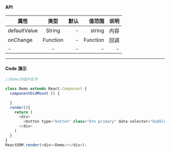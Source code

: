 #### API
     
属性|类型|默认|值范围|说明
---|:--:|---:|---:|---:
defaultValue | String | - | string | 内容
onChange | Function | - | Function | 回调
- | - | - | - | -
  
  
------
  
#### Code 演示
  
<!--start-code-->
  
```js
//Demo为组件名字
  
class Demo extends React.Component {
  componentDidMount () {
    
  }
  render(){
    return (
      <div>
        <button type="button" class="btn primary" data-selector="bubble">气泡(带title)</button>
      </div>
    )
  }
}
ReactDOM.render(<div><Demo/></div>);